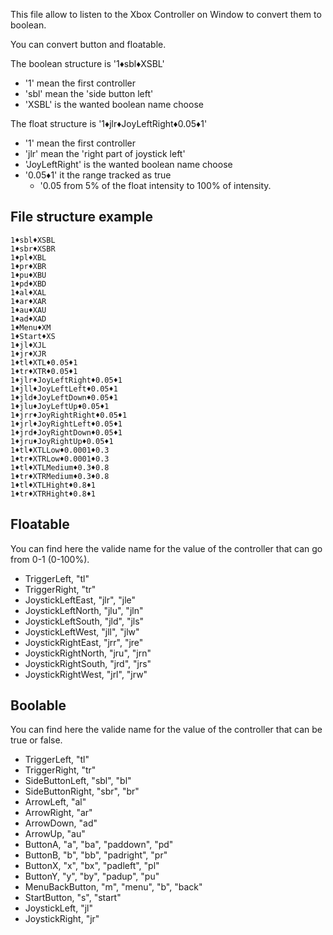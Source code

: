 This file allow to listen to the Xbox Controller on Window to convert them to boolean.

You can convert button and floatable.

The boolean structure is '1♦sbl♦XSBL'
 - '1' mean the first controller
 - 'sbl' mean the 'side button left'
 - 'XSBL' is the wanted boolean name choose

The float structure is '1♦jlr♦JoyLeftRight♦0.05♦1'
 - '1' mean the first controller
 - 'jlr' mean the 'right part of joystick left'
 - 'JoyLeftRight' is the wanted boolean name choose
 - '0.05♦1' it the range tracked as true
   - '0.05 from 5% of the float intensity to 100% of intensity.

## File structure example
```
1♦sbl♦XSBL
1♦sbr♦XSBR
1♦pl♦XBL
1♦pr♦XBR
1♦pu♦XBU
1♦pd♦XBD
1♦al♦XAL
1♦ar♦XAR
1♦au♦XAU
1♦ad♦XAD
1♦Menu♦XM
1♦Start♦XS
1♦jl♦XJL
1♦jr♦XJR
1♦tl♦XTL♦0.05♦1
1♦tr♦XTR♦0.05♦1
1♦jlr♦JoyLeftRight♦0.05♦1
1♦jll♦JoyLeftLeft♦0.05♦1
1♦jld♦JoyLeftDown♦0.05♦1
1♦jlu♦JoyLeftUp♦0.05♦1
1♦jrr♦JoyRightRight♦0.05♦1
1♦jrl♦JoyRightLeft♦0.05♦1
1♦jrd♦JoyRightDown♦0.05♦1
1♦jru♦JoyRightUp♦0.05♦1
1♦tl♦XTLLow♦0.0001♦0.3
1♦tr♦XTRLow♦0.0001♦0.3
1♦tl♦XTLMedium♦0.3♦0.8
1♦tr♦XTRMedium♦0.3♦0.8
1♦tl♦XTLHight♦0.8♦1
1♦tr♦XTRHight♦0.8♦1
```

## Floatable
 You can find here the valide name for the value of the controller that can go from 0-1 (0-100%).

- TriggerLeft, "tl"
- TriggerRight, "tr"
- JoystickLeftEast, "jlr", "jle"
- JoystickLeftNorth, "jlu", "jln"
- JoystickLeftSouth, "jld", "jls"
- JoystickLeftWest, "jll", "jlw"
- JoystickRightEast, "jrr", "jre"
- JoystickRightNorth, "jru", "jrn"
- JoystickRightSouth, "jrd", "jrs"
- JoystickRightWest, "jrl", "jrw"

## Boolable
 You can find here the valide name for the value of the controller that can be true or false.

- TriggerLeft,  "tl"
- TriggerRight,  "tr"
- SideButtonLeft,  "sbl", "bl"
- SideButtonRight,  "sbr", "br"
- ArrowLeft,  "al"
- ArrowRight,  "ar"
- ArrowDown,  "ad"
- ArrowUp, "au"
- ButtonA,  "a", "ba", "paddown", "pd"
- ButtonB,  "b", "bb", "padright", "pr"
- ButtonX,  "x", "bx", "padleft", "pl"
- ButtonY,  "y", "by", "padup", "pu"
- MenuBackButton, "m", "menu", "b", "back"
- StartButton, "s", "start"
- JoystickLeft,  "jl"
- JoystickRight,  "jr"

